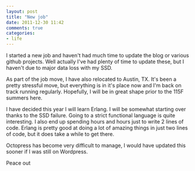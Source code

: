 ```yaml
---
layout: post
title: "New job"
date: 2011-12-30 11:42
comments: true
categories: 
- life
---
```


I started a new job and haven't had much time to update the blog or various github projects.  Well actually I've had plenty of time to update these, but I haven't due to major data loss with my SSD.

As part of the job move, I have also relocated to Austin, TX.  It's been a pretty stressful move, but everything is in it's place now and I'm back on track running regularly.  Hopefully, I will be in great shape prior to the 115F summers here.

I have decided this year I will learn Erlang.  I will be somewhat starting over thanks to the SSD failure.  Going to a strict functional language is quite interesting.  I also end up spending hours and hours just to write 2 lines of code.  Erlang is pretty good at doing a lot of amazing things in just two lines of code, but it does take a while to get there.

Octopress has become very difficult to manage, I would have updated this sooner if I was still on Wordpress.

Peace out